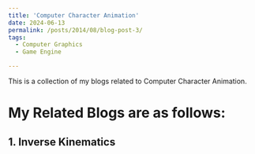 ```yaml
---
title: 'Computer Character Animation'
date: 2024-06-13
permalink: /posts/2014/08/blog-post-3/
tags:
  - Computer Graphics
  - Game Engine

---
```


This is a collection of my blogs related to Computer Character Animation.

# My Related Blogs are as follows:

## 1. Inverse Kinematics





